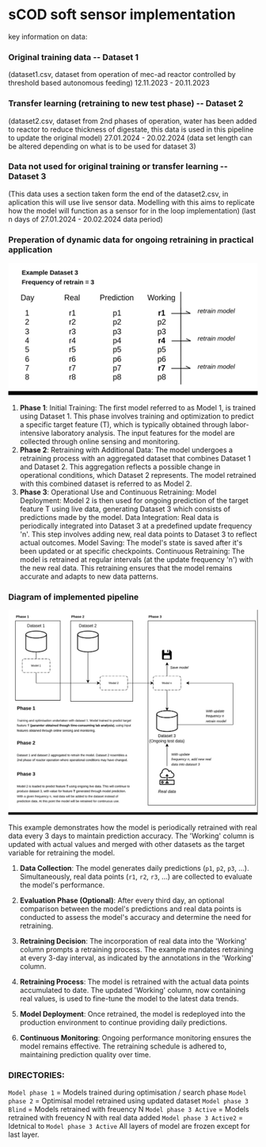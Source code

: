 # sCOD soft sensor implementation
key information on data:

### Original training data -- Dataset 1
(dataset1.csv, dataset from operation of mec-ad reactor controlled by threshold based autonomous feeding)
12.11.2023 - 20.11.2023 


### Transfer learning (retraining to new test phase) -- Dataset 2
(dataset2.csv, dataset from 2nd phases of operation, water has been added to reactor to reduce thickness of digestate, this data is used in this pipeline to update the original model)
27.01.2024 - 20.02.2024 (data set length can be altered depending on what is to be used for dataset 3)


### Data not used for original training or transfer learning -- Dataset 3
(This data uses a section taken form the end of the dataset2.csv, in aplication this will use live sensor data. Modelling with this aims to replicate how the model will function as a sensor for in the loop implementation)
(last n days of 27.01.2024 - 20.02.2024 data period)


### Preperation of dynamic data for ongoing retraining in practical application

![Retrain Plan](images/retrain_plan.png)

1. **Phase 1**:
Initial Training: The first model referred to as Model 1, is trained using Dataset 1. This phase involves training and optimization to predict a specific target feature (T), which is typically obtained through labor-intensive laboratory analysis. The input features for the model are collected through online sensing and monitoring.
2. **Phase 2**:
Retraining with Additional Data: The model undergoes a retraining process with an aggregated dataset that combines Dataset 1 and Dataset 2. This aggregation reflects a possible change in operational conditions, which Dataset 2 represents. The model retrained with this combined dataset is referred to as Model 2.
3. **Phase 3**:
Operational Use and Continuous Retraining:
Model Deployment: Model 2 is then used for ongoing prediction of the target feature T using live data, generating Dataset 3 which consists of predictions made by the model.
Data Integration: Real data is periodically integrated into Dataset 3 at a predefined update frequency 'n'. This step involves adding new, real data points to Dataset 3 to reflect actual outcomes.
Model Saving: The model's state is saved after it's been updated or at specific checkpoints.
Continuous Retraining: The model is retrained at regular intervals (at the update frequency 'n') with the new real data. This retraining ensures that the model remains accurate and adapts to new data patterns.




### Diagram of implemented pipeline

![Soft Sensor Pipeline](images/soft_sensor_pipeline.png)

This example demonstrates how the model is periodically retrained with real data every 3 days to maintain prediction accuracy. The 'Working' column is updated with actual values and merged with other datasets as the target variable for retraining the model.

1. **Data Collection**: The model generates daily predictions (`p1`, `p2`, `p3`, ...). Simultaneously, real data points (`r1`, `r2`, `r3`, ...) are collected to evaluate the model's performance.

2. **Evaluation Phase (Optional)**: After every third day, an optional comparison between the model's predictions and real data points is conducted to assess the model's accuracy and determine the need for retraining.

3. **Retraining Decision**: The incorporation of real data into the 'Working' column prompts a retraining process. The example mandates retraining at every 3-day interval, as indicated by the annotations in the 'Working' column.

4. **Retraining Process**: The model is retrained with the actual data points accumulated to date. The updated 'Working' column, now containing real values, is used to fine-tune the model to the latest data trends.

5. **Model Deployment**: Once retrained, the model is redeployed into the production environment to continue providing daily predictions.

6. **Continuous Monitoring**: Ongoing performance monitoring ensures the model remains effective. The retraining schedule is adhered to, maintaining prediction quality over time.


### DIRECTORIES:
`Model phase 1` = Models trained during optimisation / search phase
`Model phase 2` = Optimisal model retrained using updated dataset 
`Model phase 3 Blind` = Models retrained with freuency N 
`Model phase 3 Active` = Models retrained with freuency N with real data added
`Model phase 3 Active2` = Idetnical to `Model phase 3 Active` All layers of model are frozen except for last layer. 

